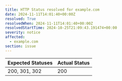 ```yaml
---
title: HTTP Status resolved for example.com
date: 2024-11-11T14:01:40+00:00Z
resolved: True
resolvedWhen: 2024-11-11T14:01:40+00:00Z
resolvedStartTime: 2024-10-25T21:09:43.191474+00:00
severity: notice
affected:
  - example.com
section: issue
---
```


| Expected Statuses | Actual Status  |
|-------------------|----------------|
| 200, 301, 302 | 200 |
